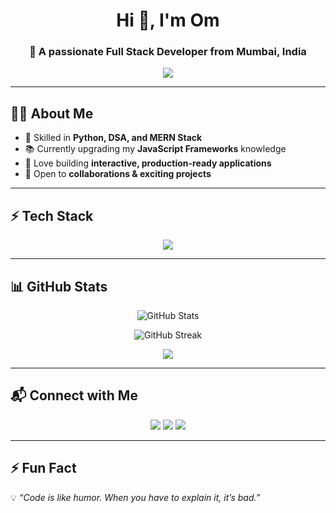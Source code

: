 <!-- Profile Header -->
<h1 align="center">Hi 👋, I'm Om </h1>
<h3 align="center">🚀 A passionate Full Stack Developer from Mumbai, India </h3>

<!-- Typing SVG -->
<p align="center">
  <img src="https://readme-typing-svg.herokuapp.com?size=22&duration=4000&color=36BCF7&center=true&vCenter=true&width=600&lines=Full+Stack+Web+Developer;Python+%7C+DSA+Enthusiast;Always+Learning+New+Things;MERN+Stack+Lover" />
</p>

---

## 👨‍💻 About Me
- 🌟 Skilled in **Python, DSA, and MERN Stack**
- 📚 Currently upgrading my **JavaScript Frameworks** knowledge
- 🎯 Love building **interactive, production-ready applications**
- 🚀 Open to **collaborations & exciting projects**

---

## ⚡ Tech Stack
<p align="center">
  <img src="https://skillicons.dev/icons?i=python,js,react,nodejs,express,mongodb,html,css,tailwind,git,github,vscode" />
</p>

---

## 📊 GitHub Stats
<p align="center">
  <img src="https://github-readme-stats.vercel.app/api?username=YOUR_USERNAME&show_icons=true&theme=tokyonight" alt="GitHub Stats" />
</p>

<p align="center">
  <img src="https://github-readme-streak-stats.herokuapp.com?user=YOUR_USERNAME&theme=tokyonight" alt="GitHub Streak" />
</p>

<p align="center">
  <img src="https://github-readme-stats.vercel.app/api/top-langs/?username=YOUR_USERNAME&layout=compact&theme=tokyonight" />
</p>

---

## 📬 Connect with Me
<p align="center">
  <a href="https://linkedin.com/in/om-mahale/" target="_blank"><img src="https://img.icons8.com/color/48/000000/linkedin.png"/></a>
  <a href="https://twitter.com/YOUR-HANDLE" target="_blank"><img src="https://img.icons8.com/color/48/000000/twitter.png"/></a>
  <a href="mailto:reachomchaudhari@gmail.com" target="_blank"><img src="https://img.icons8.com/color/48/000000/gmail.png"/></a>
</p>

---

## ⚡ Fun Fact
💡 *“Code is like humor. When you have to explain it, it’s bad.”*

